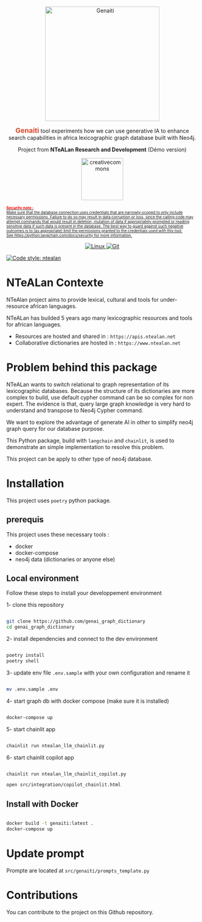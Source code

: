 <p align="center">
    <br>
    <a href="https://github.com/NTeALan/Genaiti"><img src="./public/logo_dark.png" alt="Genaiti" width="300px"/></a>
    <br>
</p>

<p align="center">
    <span><b style="color:#D84727; font-size:18px">Genaiti</b>  tool experiments how we can use generative IA to enhance search capabilities in africa lexicographic graph database built with Neo4j.</span><br>
    <p align="center">Project from <b>NTeALan Research and Development</b> (Démo version)</p>
</p>

<p align="center">
    <a href="http://creativecommons.org/licenses/by/4.0/"><img src="https://img.shields.io/badge/License-CC%20BY%204.0-lightgrey.svg" alt="creativecommons" width="110px">
    <p  style="font-size:10px;">
    <b style="color:red;">Security note :</b> <br>
    <span>Make sure that the database connection uses credentials
    that are narrowly-scoped to only include necessary permissions.
    Failure to do so may result in data corruption or loss, since the calling code may attempt commands that would result in deletion, mutation of data if appropriately prompted or reading sensitive data if such data is present in the database.
    The best way to guard against such negative outcomes is to (as appropriate) limit the permissions granted to the credentials used with this tool. <br>
    See https://python.langchain.com/docs/security for more information.</span>
    </p>
</p>

<p align="center"> 
    <img src="https://img.shields.io/badge/Linux-FCC624?style=for-the-badge&logo=linux&logoColor=black" alt="Linux"/>      
    <img src="https://img.shields.io/badge/git-%23F05033.svg?style=for-the-badge&logo=git&logoColor=white" alt="Git"/>            
</p>

[![Code style: ntealan](https://img.shields.io/badge/code%20style-black-000000.svg)](https://github.com/psf/black)


# NTeALan Contexte

NTeAlan project aims to provide lexical, cultural and tools for under-resource african languages.

NTeALan has builded 5 years ago many lexicographic resources and tools for african languages.

- Resources are hosted and shared in : `https://apis.ntealan.net`
- Collaborative dictionaries are hosted in : `https://www.ntealan.net`


# Problem behind this package 

NTeALan wants to switch relational to graph representation of its lexicographic databases. Because the  structure of its dictionaries are more complex to build, use default cypher command can be so complex
for non expert. The evidence is that, query large graph knowledge is very hard to understand and transpose to Neo4j Cypher command.

We want to explore the advantage of generate AI in other to simplify neo4j graph query for our database purpose. 

This Python package, build with `langchain` and `chainlit`, is used to demonstrate an simple implementation to resolve this problem. 

This project can be apply to other type of neo4j database.


# Installation

This project uses `poetry` python package.

## prerequis

This project uses these necessary tools :

- docker
- docker-compose
- neo4j data (dictionaries or anyone else)

## Local environment

Follow these steps to install your developpement environment

1- clone this repository

```bash

git clone https://github.com/genai_graph_dictionary
cd genai_graph_dictionary

```

2- install dependencies and connect to the dev environment

```bash

poetry install
poetry shell

```

3- update env file `.env.sample` with your own configuration and rename it

```bash

mv .env.sample .env

```

4- start graph db with docker compose (make sure it is installed)

```bash

docker-compose up

```

5- start chainlit app

```bash

chainlit run ntealan_llm_chainlit.py

```

6- start chainlit copilot app


```bash

chainlit run ntealan_llm_chainlit_copilot.py

open src/integration/copilot_chainlit.html

```

## Install with Docker

```bash

docker build -t genaiti:latest .
docker-compose up

```


# Update prompt

Prompte are located at `src/genaiti/prompts_template.py`


# Contributions

You can contribute to the project on this Github repository.